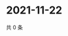 # 2021-11-22

共 0 条

<!-- BEGIN WEIBO -->
<!-- 最后更新时间 Mon Nov 22 2021 06:00:46 GMT+0800 (China Standard Time) -->

<!-- END WEIBO -->
